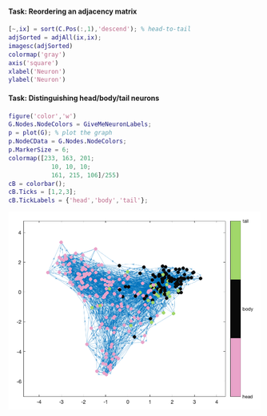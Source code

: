 
#### Task: Reordering an adjacency matrix

```matlab
[~,ix] = sort(C.Pos(:,1),'descend'); % head-to-tail
adjSorted = adjAll(ix,ix);
imagesc(adjSorted)
colormap('gray')
axis('square')
xlabel('Neuron')
ylabel('Neuron')
```

#### Task: Distinguishing head/body/tail neurons

```matlab
figure('color','w')
G.Nodes.NodeColors = GiveMeNeuronLabels;
p = plot(G); % plot the graph
p.NodeCData = G.Nodes.NodeColors;
p.MarkerSize = 6;
colormap([233, 163, 201;
            10, 10, 10;
            161, 215, 106]/255)
cB = colorbar();
cB.Ticks = [1,2,3];
cB.TickLabels = {'head','body','tail'};
```
![Nodes colored by type](figs/nodesColored.png)
